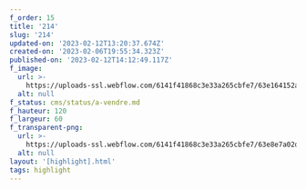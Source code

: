 ```yaml
---
f_order: 15
title: '214'
slug: '214'
updated-on: '2023-02-12T13:20:37.674Z'
created-on: '2023-02-06T19:55:34.323Z'
published-on: '2023-02-12T14:12:49.117Z'
f_image:
  url: >-
    https://uploads-ssl.webflow.com/6141f41868c3e33a265cbfe7/63e164152a2aff47f8b50dbd_214.jpg
  alt: null
f_status: cms/status/a-vendre.md
f_hauteur: 120
f_largeur: 60
f_transparent-png:
  url: >-
    https://uploads-ssl.webflow.com/6141f41868c3e33a265cbfe7/63e8e7a02d6553d63377b819_214.png
  alt: null
layout: '[highlight].html'
tags: highlight
---
```



